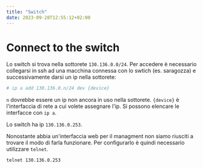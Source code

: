 ```yaml
---
title: "Switch"
date: 2023-09-28T12:55:12+02:00
---
```


# Connect to the switch

Lo switch si trova nella sottorete `130.136.0.0/24`. Per accedere è necessario
collegarsi in ssh ad una macchina connessa con lo swtich (es. saragozza) e 
successivamente darsi un ip nella sottorete:
```bash
# ip a add 130.136.0.n/24 dev {device}
```
`n` dovrebbe essere un ip non ancora in uso nella sottorete. `{device}` è 
l'interfaccia di rete a cui volete assegnare l'ip. Si possono elencare le 
interfacce con `ip a`.

Lo switch ha ip `130.136.0.253`.

Nonostante abbia un'interfaccia web per il managment non siamo riusciti a trovare
il modo di farla funzionare. Per configurarlo è quindi necessario utilizzare 
`telnet`.

```bash
telnet 130.136.0.253
```


